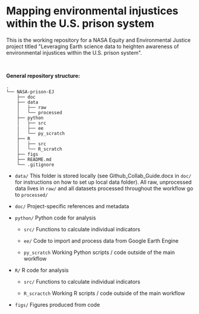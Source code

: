 # Mapping environmental injustices within the U.S. prison system

This is the working repository for a NASA Equity and Environmental Justice project titled "Leveraging Earth science data to heighten awareness of environmental injustices within the U.S. prison system".

<br/>

**General repository structure:**

    .
    └── NASA-prison-EJ
        ├── doc
        ├── data
        │   ├── raw
        │   └── processed
        ├── python
        │   ├── src
        |   ├── ee
        │   └── py_scratch
        ├── R
        │   ├── src
        │   └── R_scratch
        ├── figs
        ├── README.md
        └── .gitignore

-   `data/` This folder is stored locally (see Github_Collab_Guide.docx in `doc/` for instructions on how to set up local data folder). All raw, unprocessed data lives in `raw/` and all datasets processed throughout the workflow go to `processed/`

-   `doc/` Project-specific references and metadata

-   `python/` Python code for analysis

    -   `src/` Functions to calculate individual indicators

    -   `ee/` Code to import and process data from Google Earth Engine

    -   `py_scratch` Working Python scripts / code outside of the main workflow

-   `R/` R code for analysis

    -   `src/` Functions to calculate individual indicators

    -   `R_scractch` Working R scripts / code outside of the main workflow

-   `figs/` Figures produced from code
